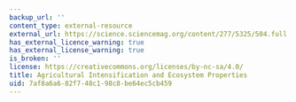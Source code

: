 ```yaml
---
backup_url: ''
content_type: external-resource
external_url: https://science.sciencemag.org/content/277/5325/504.full
has_external_licence_warning: true
has_external_license_warning: true
is_broken: ''
license: https://creativecommons.org/licenses/by-nc-sa/4.0/
title: Agricultural Intensification and Ecosystem Properties
uid: 7af8a6a6-82f7-48c1-98c8-be64ec5cb459
---
```

